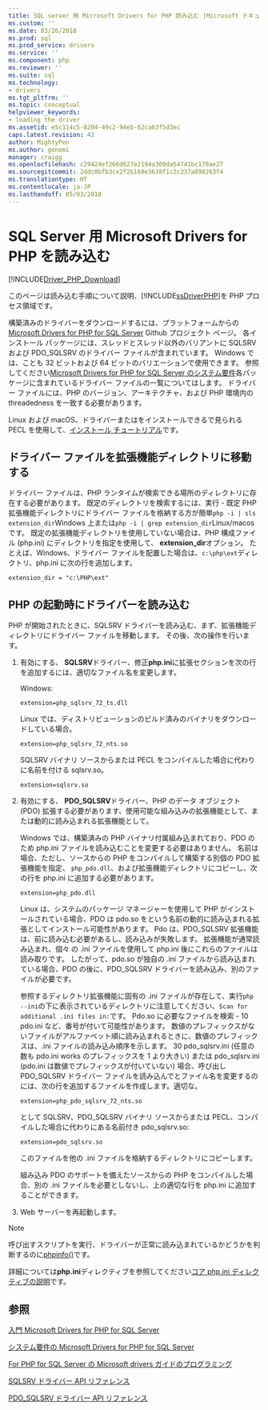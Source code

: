 ```yaml
---
title: SQL server 用 Microsoft Drivers for PHP 読み込む |Microsoft ドキュメント
ms.custom: ''
ms.date: 03/26/2018
ms.prod: sql
ms.prod_service: drivers
ms.service: ''
ms.component: php
ms.reviewer: ''
ms.suite: sql
ms.technology:
- drivers
ms.tgt_pltfrm: ''
ms.topic: conceptual
helpviewer_keywords:
- loading the driver
ms.assetid: e5c114c5-8204-49c2-94eb-62ca63f5d3ec
caps.latest.revision: 42
author: MightyPen
ms.author: genemi
manager: craigg
ms.openlocfilehash: c29424ef266d627e2194a309da54741bc170ae27
ms.sourcegitcommit: 2ddc0bfb3ce2f2b160e3638f1c2c237a898263f4
ms.translationtype: HT
ms.contentlocale: ja-JP
ms.lasthandoff: 05/03/2018
---
```

# <a name="loading-the-microsoft-drivers-for-php-for-sql-server"></a>SQL Server 用 Microsoft Drivers for PHP を読み込む
[!INCLUDE[Driver_PHP_Download](../../includes/driver_php_download.md)]

このページは読み込む手順について説明、[!INCLUDE[ssDriverPHP](../../includes/ssdriverphp_md.md)]を PHP プロセス領域です。  
  
構築済みのドライバーをダウンロードするには、プラットフォームからの[Microsoft Drivers for PHP for SQL Server](https://github.com/Microsoft/msphpsql/releases) Github プロジェクト ページ。 各インストール パッケージには、スレッドとスレッド以外のバリアントに SQLSRV および PDO_SQLSRV のドライバー ファイルが含まれています。 Windows では、ことも 32 ビットおよび 64 ビットのバリエーションで使用できます。 参照してください[Microsoft Drivers for PHP for SQL Server のシステム要件](../../connect/php/system-requirements-for-the-php-sql-driver.md)各パッケージに含まれているドライバー ファイルの一覧についてはします。 ドライバー ファイルには、PHP のバージョン、アーキテクチャ、および PHP 環境内の threadedness を一致する必要があります。

Linux および macOS、ドライバーまたはをインストールできるで見られる PECL を使用して、[インストール チュートリアル](../../connect/php/installation-tutorial-linux-mac.md)です。
  
## <a name="moving-the-driver-file-into-your-extension-directory"></a>ドライバー ファイルを拡張機能ディレクトリに移動する  
ドライバー ファイルは、PHP ランタイムが検索できる場所のディレクトリに存在する必要があります。 既定のディレクトリを検索するには、実行 - 既定 PHP 拡張機能ディレクトリにドライバー ファイルを格納する方が簡単`php -i | sls extension_dir`Windows 上または`php -i | grep extension_dir`Linux/macos です。 既定の拡張機能ディレクトリを使用していない場合は、PHP 構成ファイル (php.ini) にディレクトリを指定を使用して、 **extension_dir**オプション。 たとえば、Windows、ドライバー ファイルを配置した場合は、`c:\php\ext`ディレクトリ、php.ini に次の行を追加します。
  
```  
extension_dir = "c:\PHP\ext"  
```

## <a name="loading-the-driver-at-php-startup"></a>PHP の起動時にドライバーを読み込む  
PHP が開始されたときに、SQLSRV ドライバーを読み込む、まず、拡張機能ディレクトリにドライバー ファイルを移動します。 その後、次の操作を行います。  
  
1.  有効にする、 **SQLSRV**ドライバー、修正**php.ini**に拡張セクションを次の行を追加するには、適切なファイル名を変更します。  
  
    Windows: 
    ```  
    extension=php_sqlsrv_72_ts.dll  
    ```  
    Linux では、ディストリビューションのビルド済みのバイナリをダウンロードしている場合。 
    ```  
    extension=php_sqlsrv_72_nts.so  
    ```
    SQLSRV バイナリ ソースからまたは PECL をコンパイルした場合に代わりに名前を付ける sqlsrv.so。
    ```
    extension=sqlsrv.so
    ```
  
2.  有効にする、 **PDO_SQLSRV**ドライバー、PHP のデータ オブジェクト (PDO) 拡張する必要があります、使用可能な組み込みの拡張機能として、または動的に読み込まれる拡張機能として。

    Windows では、構築済みの PHP バイナリ付属組み込まれており、PDO のため php.ini ファイルを読み込むことを変更する必要はありません。 名前は場合、ただし、ソースからの PHP をコンパイルして構築する別個の PDO 拡張機能を指定、 `php_pdo.dll`、および拡張機能ディレクトリにコピーし、次の行を php.ini に追加する必要があります。  
    ```
    extension=php_pdo.dll  
    ```
    Linux は、システムのパッケージ マネージャーを使用して PHP がインストールされている場合、PDO は pdo.so をという名前の動的に読み込まれる拡張としてインストール可能性があります。 Pdo は、PDO_SQLSRV 拡張機能は、前に読み込む必要があるし、読み込みが失敗します。 拡張機能が通常読み込まれ、個々 の .ini ファイルを使用して php.ini 後にこれらのファイルは読み取りです。 したがって、pdo.so が独自の .ini ファイルから読み込まれている場合、PDO の後に、PDO_SQLSRV ドライバーを読み込み、別のファイルが必要です。 

    参照するディレクトリ拡張機能に固有の .ini ファイルが存在して、実行`php --ini`の下に表示されているディレクトリに注意してください、`Scan for additional .ini files in:`です。 Pdo.so に必要なファイルを検索 - 10 pdo.ini など、番号が付いて可能性があります。 数値のプレフィックスがないファイルがアルファベット順に読み込まれるときに、数値のプレフィックスは、.ini ファイルの読み込み順序を示します。 30 pdo_sqlsrv.ini (任意の数も pdo.ini works のプレフィックスを 1 より大きい) または pdo_sqlsrv.ini (pdo.ini は数値でプレフィックスが付いていない) 場合、呼び出し PDO_SQLSRV ドライバー ファイルを読み込んでとファイル名を変更するのには、次の行を追加するファイルを作成します。適切な。  
    ```
    extension=php_pdo_sqlsrv_72_nts.so
    ```
    として SQLSRV、PDO_SQLSRV バイナリ ソースからまたは PECL、コンパイルした場合に代わりにある名前付き pdo_sqlsrv.so:
    ```
    extension=pdo_sqlsrv.so
    ```
    このファイルを他の .ini ファイルを格納するディレクトリにコピーします。 

    組み込み PDO のサポートを備えたソースからの PHP をコンパイルした場合、別の .ini ファイルを必要としないし、上の適切な行を php.ini に追加することができます。
  
3.  Web サーバーを再起動します。  
  
> [!NOTE]  
> 呼び出すスクリプトを実行、ドライバーが正常に読み込まれているかどうかを判断するのに[phpinfo()](http://php.net/manual/en/function.phpinfo.php)です。  
  
詳細については**php.ini**ディレクティブを参照してください[コア php.ini ディレクティブの説明](http://php.net/manual/en/ini.core.php)です。  
  
## <a name="see-also"></a>参照  
[入門 Microsoft Drivers for PHP for SQL Server](../../connect/php/getting-started-with-the-php-sql-driver.md)

[システム要件の Microsoft Drivers for PHP for SQL Server](../../connect/php/system-requirements-for-the-php-sql-driver.md)

[For PHP for SQL Server の Microsoft drivers ガイドのプログラミング](../../connect/php/programming-guide-for-php-sql-driver.md)

[SQLSRV ドライバー API リファレンス](../../connect/php/sqlsrv-driver-api-reference.md)

[PDO_SQLSRV ドライバー API リファレンス](../../connect/php/pdo-sqlsrv-driver-reference.md)  
  
